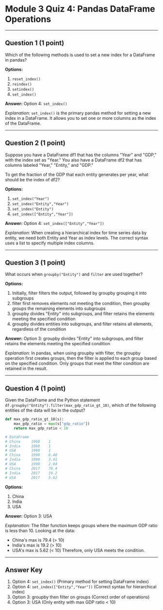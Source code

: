 # Module 3 Quiz 4: Pandas DataFrame Operations

---

## Question 1 (1 point)
Which of the following methods is used to set a new index for a DataFrame in pandas?

**Options:**
1. `reset_index()`
2. `reindex()`
3. `setindex()`
4. `set_index()`

**Answer:** Option 4: `set_index()`

*Explanation:* `set_index()` is the primary pandas method for setting a new index in a DataFrame. It allows you to set one or more columns as the index of the DataFrame.

---

## Question 2 (1 point)
Suppose you have a DataFrame df1 that has the columns "Year" and "GDP," with the index set as "Year." You also have a DataFrame df2 that has columns labeled "Year," "Entity," and "GDP."

To get the fraction of the GDP that each entity generates per year, what should be the index of df2?

**Options:**
1. `set_index("Year")`
2. `set_index("Entity","Year")`
3. `set_index("Entity")`
4. `set_index(["Entity","Year"])`

**Answer:** Option 4: `set_index(["Entity","Year"])`

*Explanation:* When creating a hierarchical index for time series data by entity, we need both Entity and Year as index levels. The correct syntax uses a list to specify multiple index columns.

---

## Question 3 (1 point)
What occurs when `groupby("Entity")` and `filter` are used together?

**Options:**
1. Initially, filter filters the output, followed by groupby grouping it into subgroups
2. filter first removes elements not meeting the condition, then groupby groups the remaining elements into subgroups
3. groupby divides "Entity" into subgroups, and filter retains the elements meeting the specified condition
4. groupby divides entities into subgroups, and filter retains all elements, regardless of the condition

**Answer:** Option 3: groupby divides "Entity" into subgroups, and filter retains the elements meeting the specified condition

*Explanation:* In pandas, when using groupby with filter, the groupby operation first creates groups, then the filter is applied to each group based on the specified condition. Only groups that meet the filter condition are retained in the result.

---

## Question 4 (1 point)
Given the DataFrame and the Python statement `df.groupby("Entity").filter(max_gdp_ratio_gt_10)`, which of the following entities of the data will be in the output?

```python
def max_gdp_ratio_gt_10(s):
    max_gdp_ratio = max(s["gdp_ratio"])
    return max_gdp_ratio < 10

# DataFrame
# China     1960    1
# India     1960    1
# USA       1960    1
# China     1990    6.48
# India     1990    3.41
# USA       1990    2.94
# China     2017    79.4
# India     2017    19.2
# USA       2017    5.62
```

**Options:**
1. China
2. India
3. USA

**Answer:** Option 3: USA

*Explanation:* The filter function keeps groups where the maximum GDP ratio is less than 10. Looking at the data:
- China's max is 79.4 (> 10)
- India's max is 19.2 (> 10)
- USA's max is 5.62 (< 10)
Therefore, only USA meets the condition.

---

## Answer Key
1. Option 4: `set_index()` (Primary method for setting DataFrame index)
2. Option 4: `set_index(["Entity","Year"])` (Correct syntax for hierarchical index)
3. Option 3: groupby then filter on groups (Correct order of operations)
4. Option 3: USA (Only entity with max GDP ratio < 10)